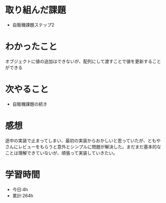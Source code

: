 # 取り組んだ課題
- 自販機課題ステップ2
# わかったこと
オブジェクトに値の追加はできないが、配列にして渡すことで値を更新することができる
# 次やること
- 自販機課題の続き
# 感想
途中の実装で止まってしまい、最初の実装からおかしいと思っていたが、ともやさんにレビューをもらうと意外とシンプルに問題が解決した。まだまだ基本的なことは理解できていないが、頑張って実装していきたい。
# 学習時間
- 今日:4h
- 累計:264h
